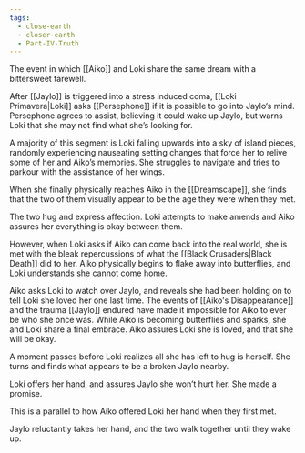 ```yaml
---
tags:
  - close-earth
  - closer-earth
  - Part-IV-Truth
---
```

The event in which [[Aiko]] and Loki share the same dream with a bittersweet farewell.

After [[Jaylo]] is triggered into a stress induced coma, [[Loki Primavera|Loki]] asks [[Persephone]] if it is possible to go into Jaylo‘s mind. Persephone agrees to assist, believing it could wake up Jaylo, but warns Loki that she may not find what she’s looking for.

A majority of this segment is Loki falling upwards into a sky of island pieces, randomly experiencing nauseating setting changes that force her to relive some of her and Aiko’s memories. She struggles to navigate and tries to parkour with the assistance of her wings.

When she finally physically reaches Aiko in the [[Dreamscape]], she finds that the two of them visually appear to be the age they were when they met. 

The two hug and express affection. Loki attempts to make amends and Aiko assures her everything is okay between them. 

However, when Loki asks if Aiko can come back into the real world, she is met with the bleak repercussions of what the [[Black Crusaders|Black Death]] did to her. Aiko physically begins to flake away into butterflies, and Loki understands she cannot come home.

Aiko asks Loki to watch over Jaylo, and reveals she had been holding on to tell Loki she loved her one last time. The events of [[Aiko's Disappearance]] and the trauma [[Jaylo]] endured have made it impossible for Aiko to ever be who she once was. While Aiko is becoming butterflies and sparks, she and Loki share a final embrace. Aiko assures Loki she is loved, and that she will be okay. 

A moment passes before Loki realizes all she has left to hug is herself. She turns and finds what appears to be a broken Jaylo nearby. 

Loki offers her hand, and assures Jaylo she won’t hurt her. She made a promise. 

This is a parallel to how Aiko offered Loki her hand when they first met.

Jaylo reluctantly takes her hand, and the two walk together until they wake up.